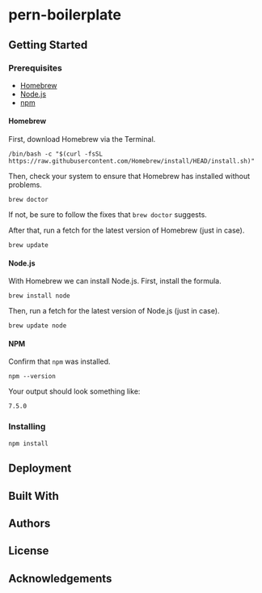 # pern-boilerplate

## Getting Started
### Prerequisites
- [Homebrew](https://brew.sh/)
- [Node.js](https://nodejs.org/en/)
- [npm](https://www.npmjs.com/)

#### Homebrew
First, download Homebrew via the Terminal.
```
/bin/bash -c "$(curl -fsSL https://raw.githubusercontent.com/Homebrew/install/HEAD/install.sh)"
```

Then, check your system to ensure that Homebrew has installed without problems.
```
brew doctor
```
If not, be sure to follow the fixes that `brew doctor` suggests.

After that, run a fetch for the latest version of Homebrew (just in case).
```
brew update
```

#### Node.js
With Homebrew we can install Node.js. First, install the formula.
```
brew install node
```

Then, run a fetch for the latest version of Node.js (just in case).
```
brew update node
```

#### NPM
Confirm that `npm` was installed.
```
npm --version
```
Your output should look something like:
```
7.5.0    
```

### Installing
```
npm install
```

## Deployment
## Built With
## Authors
## License
## Acknowledgements

